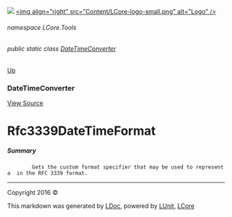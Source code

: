 ![](Content/LCore-banner-small.png "")
[&lt;img align=&quot;right&quot; src=&quot;Content/LCore-logo-small.png&quot; alt=&quot;Logo&quot; /&gt;](../README.md)

###### namespace LCore.Tools

###### public static class [DateTimeConverter](docs/DateTimeConverter.md)
[Up](docs/DateTimeConverter.md)

### DateTimeConverter
[View Source](Tools/DateTimeConverter.cs)

# Rfc3339DateTimeFormat

##### Summary

            Gets the custom format specifier that may be used to represent a  in the RFC 3339 format.
            



---

Copyright 2016 &copy; [](../README.md) [](../TableOfContents.md)

This markdown was generated by [LDoc](https://github.com/CodeSingularity/LDoc), powered by [LUnit](https://github.com/CodeSingularity/LUnit), [LCore](https://github.com/CodeSingularity/LCore)
